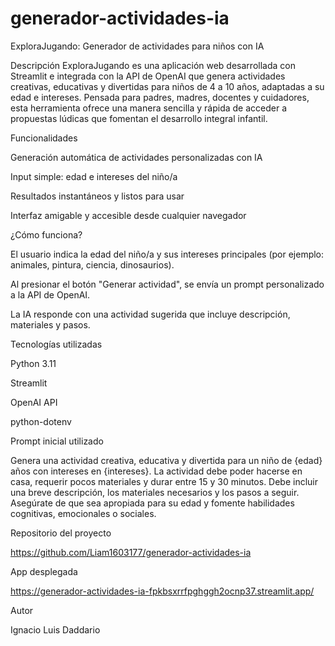 # generador-actividades-ia

ExploraJugando: Generador de actividades para niños con IA

Descripción
ExploraJugando es una aplicación web desarrollada con Streamlit e integrada con la API de OpenAI que genera actividades creativas, educativas y divertidas para niños de 4 a 10 años, adaptadas a su edad e intereses. Pensada para padres, madres, docentes y cuidadores, esta herramienta ofrece una manera sencilla y rápida de acceder a propuestas lúdicas que fomentan el desarrollo integral infantil.

Funcionalidades

Generación automática de actividades personalizadas con IA

Input simple: edad e intereses del niño/a

Resultados instantáneos y listos para usar

Interfaz amigable y accesible desde cualquier navegador

¿Cómo funciona?

El usuario indica la edad del niño/a y sus intereses principales (por ejemplo: animales, pintura, ciencia, dinosaurios).

Al presionar el botón "Generar actividad", se envía un prompt personalizado a la API de OpenAI.

La IA responde con una actividad sugerida que incluye descripción, materiales y pasos.

Tecnologías utilizadas

Python 3.11

Streamlit

OpenAI API

python-dotenv

Prompt inicial utilizado

Genera una actividad creativa, educativa y divertida para un niño de {edad} años con intereses en {intereses}. La actividad debe poder hacerse en casa, requerir pocos materiales y durar entre 15 y 30 minutos. Debe incluir una breve descripción, los materiales necesarios y los pasos a seguir. Asegúrate de que sea apropiada para su edad y fomente habilidades cognitivas, emocionales o sociales.

Repositorio del proyecto

https://github.com/Liam1603177/generador-actividades-ia

App desplegada

https://generador-actividades-ia-fpkbsxrrfpghggh2ocnp37.streamlit.app/

Autor

Ignacio Luis Daddario

